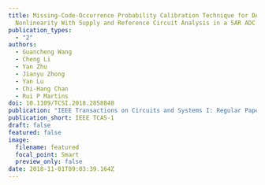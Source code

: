 ```yaml
---
title: Missing-Code-Occurrence Probability Calibration Technique for DAC
  Nonlinearity With Supply and Reference Circuit Analysis in a SAR ADC
publication_types:
  - "2"
authors:
  - Guancheng Wang
  - Cheng Li
  - Yan Zhu
  - Jianyu Zhong
  - Yan Lu
  - Chi-Hang Chan
  - Rui P Martins
doi: 10.1109/TCSI.2018.2858848
publication: "IEEE Transactions on Circuits and Systems I: Regular Papers"
publication_short: IEEE TCAS-1
draft: false
featured: false
image:
  filename: featured
  focal_point: Smart
  preview_only: false
date: 2018-11-01T09:03:39.164Z
---
```

